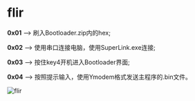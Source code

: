 # flir

**0x01** --> 刷入Bootloader.zip内的hex;

**0x02** --> 使用串口连接电脑，使用SuperLink.exe连接;

**0x03** --> 按住key4开机进入Bootloader界面;

**0x04** --> 按照提示输入，使用Ymodem格式发送主程序的.bin文件。


![flir](https://github.com/AnalogDragon/flir/blob/master/1.jpg)